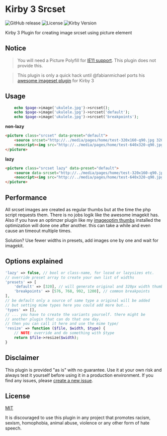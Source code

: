 # Kirby 3 Srcset

![GitHub release](https://img.shields.io/github/release/bnomei/kirby3-srcset.svg?maxAge=1800) ![License](https://img.shields.io/github/license/mashape/apistatus.svg) ![Kirby Version](https://img.shields.io/badge/Kirby-3%2B-black.svg)

Kirby 3 Plugin for creating image srcset using picture element

## Notice

> You will need a Picture Polyfill for [IE11 support](https://caniuse.com/#search=picture). This plugin does not provide this.

> This plugin is only a quick hack until @fabianmichael ports his [awesome imageset plugin](https://github.com/fabianmichael/kirby-imageset) for Kirby 3

## Usage

```php
    echo $page->image('ukulele.jpg')->srcset();
    echo $page->image('ukulele.jpg')->srcset('default');
    echo $page->image('ukulele.jpg')->srcset('breakpoints');
```

**non-lazy**
```html
<picture class="srcset" data-preset="default">
    <source srcset="http://../media/pages/home/test-320x160-q90.jpg 320w, http://../media/pages/home/test-640x320-q90.jpg 640w" type="image/jpeg" />
    <noscript><img src="http://../media/pages/home/test-640x320-q90.jpg" alt="test.jpg" /></noscript>
</picture>
```

**lazy**
```html
<picture class="srcset lazy" data-preset="default">
    <source data-srcset="http://../media/pages/home/test-320x160-q90.jpg 320w, http://../media/pages/home/test-640x320-q90.jpg 640w" type="image/jpeg" />
    <noscript><img src="http://../media/pages/home/test-640x320-q90.jpg" alt="test.jpg" /></noscript>
</picture>
```

## Performance

All srcset images are created as regular thumbs but at the time the php script requests them. There is no jobs logik like the awesome imagekit has.
Also if you have an optimzer plugin like my [imageoptim thumbs](https://github.com/bnomei/kirby3-thumb-imageoptim) installed the optimization will done one after another. this can take a while and even cause an timeout multiple times.

Solution? Use fewer widths in presets, add images one by one and wait for imagekit.

## Options explained
```php
'lazy' => false, // bool or class-name, for lozad or lazysizes etc.
// override preset array to create your own list of widths
'presets' => [
    'default' => [320], // will generate original and 320px width thumb
    'breakpoints' => [576, 768, 992, 1200], // common breakpoints
],
// be default only a source of same type a original will be added
// but setting mime types here you could add more but...
'types' => [],
// ... you have to create the variants yourself. there might be
// another plugin that can do that one day.
// then you can call it here and use the mime type/
'resize' => function ($file, $width, $type) {
    // NOTE: override and do something with $type
    return $file->resize($width);
}
```


## Disclaimer

This plugin is provided "as is" with no guarantee. Use it at your own risk and always test it yourself before using it in a production environment. If you find any issues, please [create a new issue](https://github.com/bnomei/kirby3-srcset/issues/new).

## License

[MIT](https://opensource.org/licenses/MIT)

It is discouraged to use this plugin in any project that promotes racism, sexism, homophobia, animal abuse, violence or any other form of hate speech.

